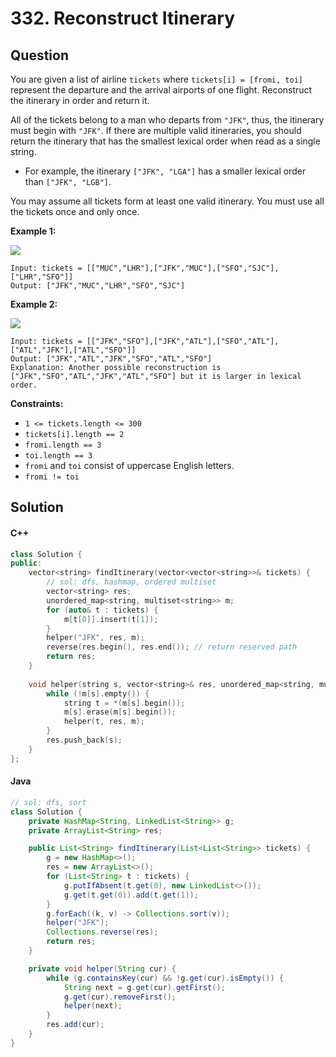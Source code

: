 # 332. Reconstruct Itinerary

## Question

You are given a list of airline `tickets` where `tickets[i] = [fromi, toi]` represent the departure and the arrival airports of one flight. Reconstruct the itinerary in order and return it.

All of the tickets belong to a man who departs from `"JFK"`, thus, the itinerary must begin with `"JFK"`. If there are multiple valid itineraries, you should return the itinerary that has the smallest lexical order when read as a single string.

* For example, the itinerary `["JFK", "LGA"]` has a smaller lexical order than `["JFK", "LGB"]`.

You may assume all tickets form at least one valid itinerary. You must use all the tickets once and only once.

**Example 1:**

![](https://assets.leetcode.com/uploads/2021/03/14/itinerary1-graph.jpg)

```
Input: tickets = [["MUC","LHR"],["JFK","MUC"],["SFO","SJC"],["LHR","SFO"]]
Output: ["JFK","MUC","LHR","SFO","SJC"]
```

**Example 2:**

![](https://assets.leetcode.com/uploads/2021/03/14/itinerary2-graph.jpg)

```
Input: tickets = [["JFK","SFO"],["JFK","ATL"],["SFO","ATL"],["ATL","JFK"],["ATL","SFO"]]
Output: ["JFK","ATL","JFK","SFO","ATL","SFO"]
Explanation: Another possible reconstruction is ["JFK","SFO","ATL","JFK","ATL","SFO"] but it is larger in lexical order.
```

**Constraints:**

* `1 <= tickets.length <= 300`
* `tickets[i].length == 2`
* `fromi.length == 3`
* `toi.length == 3`
* `fromi` and `toi` consist of uppercase English letters.
* `fromi != toi`

## Solution

#### C++

```cpp
class Solution {
public:
    vector<string> findItinerary(vector<vector<string>>& tickets) {
        // sol: dfs, hashmap, ordered multiset
        vector<string> res;
        unordered_map<string, multiset<string>> m;
        for (auto& t : tickets) {
            m[t[0]].insert(t[1]);
        }
        helper("JFK", res, m);
        reverse(res.begin(), res.end()); // return reserved path
        return res;
    }
    
    void helper(string s, vector<string>& res, unordered_map<string, multiset<string>>& m) {
        while (!m[s].empty()) {
            string t = *(m[s].begin());
            m[s].erase(m[s].begin());
            helper(t, res, m);
        }
        res.push_back(s);
    }
};
```

#### Java

```java
// sol: dfs, sort
class Solution {
    private HashMap<String, LinkedList<String>> g;
    private ArrayList<String> res;

    public List<String> findItinerary(List<List<String>> tickets) {
        g = new HashMap<>();
        res = new ArrayList<>();
        for (List<String> t : tickets) {
            g.putIfAbsent(t.get(0), new LinkedList<>());
            g.get(t.get(0)).add(t.get(1));
        }
        g.forEach((k, v) -> Collections.sort(v));
        helper("JFK");
        Collections.reverse(res);
        return res;
    }

    private void helper(String cur) {
        while (g.containsKey(cur) && !g.get(cur).isEmpty()) {
            String next = g.get(cur).getFirst();
            g.get(cur).removeFirst();
            helper(next);
        }
        res.add(cur);
    }
}
```
